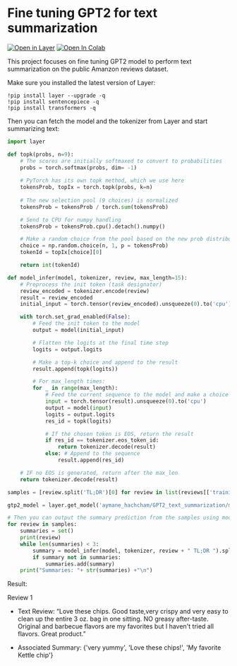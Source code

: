 # Fine tuning GPT2 for text summarization

[![Open in Layer](https://development.layer.co/assets/badge.svg)](https://app.layer.ai/aymane_hachcham/GPT2_text_summarization)
[![Open In Colab](https://colab.research.google.com/assets/colab-badge.svg)](https://colab.research.google.com/drive/12oT-CXV-ddtx6-jtIxWJJSoJd3FOnIa3?usp=sharing)

This project focuses on fine tuning GPT2 model to perform text summarization on the public Amanzon reviews dataset.

Make sure you installed the latest version of Layer:

``` 
!pip install layer --upgrade -q 
!pip install sentencepiece -q
!pip install transformers -q
```

Then you can fetch the model and the tokenizer from Layer and start summarizing text:

```python
import layer

def topk(probs, n=9):
    # The scores are initially softmaxed to convert to probabilities
    probs = torch.softmax(probs, dim= -1)
    
    # PyTorch has its own topk method, which we use here
    tokensProb, topIx = torch.topk(probs, k=n)
    
    # The new selection pool (9 choices) is normalized
    tokensProb = tokensProb / torch.sum(tokensProb)

    # Send to CPU for numpy handling
    tokensProb = tokensProb.cpu().detach().numpy()

    # Make a random choice from the pool based on the new prob distribution
    choice = np.random.choice(n, 1, p = tokensProb)
    tokenId = topIx[choice][0]

    return int(tokenId)

def model_infer(model, tokenizer, review, max_length=15):
    # Preprocess the init token (task designator)
    review_encoded = tokenizer.encode(review)
    result = review_encoded
    initial_input = torch.tensor(review_encoded).unsqueeze(0).to('cpu')

    with torch.set_grad_enabled(False):
        # Feed the init token to the model
        output = model(initial_input)

        # Flatten the logits at the final time step
        logits = output.logits

        # Make a top-k choice and append to the result
        result.append(topk(logits))

        # For max_length times:
        for _ in range(max_length):
            # Feed the current sequence to the model and make a choice
            input = torch.tensor(result).unsqueeze(0).to('cpu')
            output = model(input)
            logits = output.logits
            res_id = topk(logits)

            # If the chosen token is EOS, return the result
            if res_id == tokenizer.eos_token_id:
                return tokenizer.decode(result)
            else: # Append to the sequence 
                result.append(res_id)

    # IF no EOS is generated, return after the max_len
    return tokenizer.decode(result)

samples = [review.split('TL;DR')[0] for review in list(reviews[['training']].sample(n=1, random_state=1)['training'])]

gtp2_model = layer.get_model('aymane_hachcham/GPT2_text_summarization/models/gpt2_text_summarization:3.1').get_train()

# Then you can output the summary prediction from the samples using model_infer.
for review in samples:
    summaries = set()
    print(review)
    while len(summaries) < 3:
        summary = model_infer(model, tokenizer, review + " TL;DR ").split(" TL;DR ")[1].strip()
        if summary not in summaries:
            summaries.add(summary)
    print("Summaries: "+ str(summaries) +"\n")

```
Result:

Review 1
- Text Review: “Love these chips. Good taste,very crispy and very easy to clean up the entire 3 oz. bag in one sitting.  NO greasy after-taste.  Original and barbecue flavors are my favorites but I haven't tried all flavors.  Great product.”

- Associated Summary: {'very yummy', 'Love these chips!', 'My favorite Kettle chip'}



